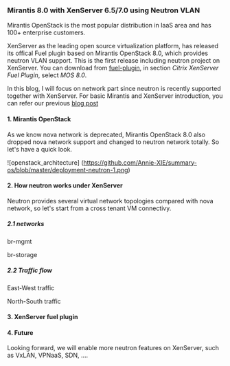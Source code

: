 ### Mirantis 8.0 with XenServer 6.5/7.0 using Neutron VLAN

Mirantis OpenStack is the most popular distribution in IaaS area and
has 100+ enterprise customers. 

XenServer as the leading open source virtualization platform, has released
its offical Fuel plugin based on Mirantis OpenStack 8.0, which provides neutron
VLAN support. This is the first release including neutron project on XenServer.
You can download from [fuel-plugin](https://www.mirantis.com/validated-solution-integrations/fuel-plugins/),
in section *Citrix XenServer Fuel Plugin*, select *MOS 8.0*.

In this blog, I will focus on network part since neutron is recently supported
together with XenServer. For basic Mirantis and XenServer introduction,
you can refer our previous [blog post](https://github.com/citrix-openstack/blogentries/blob/master/Introduction_To_XenServer_Fuel_Plugin.md) 

#### 1. Mirantis OpenStack

As we know nova network is deprecated, Mirantis OpenStack 8.0 also dropped
nova network support and changed to neutron network totally. So let's have
a quick look.



![openstack_architecture]
(https://github.com/Annie-XIE/summary-os/blob/master/deployment-neutron-1.png)

#### 2. How neutron works under XenServer

Neutron provides several virtual network topologies compared with nova network, so let's
start from a cross tenant VM connectivy.

##### 2.1 networks

br-mgmt

br-storage


##### 2.2 Traffic flow

East-West traffic

North-South traffic



#### 3. XenServer fuel plugin

#### 4. Future

Looking forward, we will enable more neutron features on XenServer, such as VxLAN, VPNaaS, 
SDN, ....
